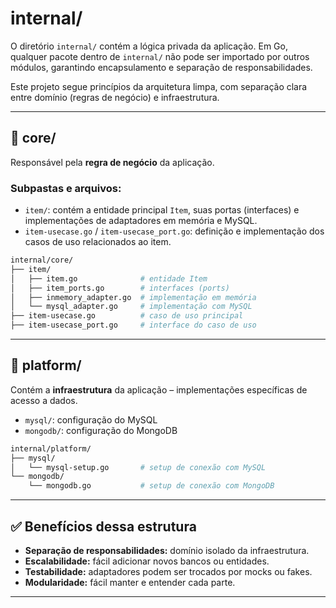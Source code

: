 # internal/

O diretório `internal/` contém a lógica privada da aplicação. Em Go, qualquer pacote dentro de `internal/` não pode ser importado por outros módulos, garantindo encapsulamento e separação de responsabilidades.

Este projeto segue princípios da arquitetura limpa, com separação clara entre domínio (regras de negócio) e infraestrutura.

---

## 📁 core/

Responsável pela **regra de negócio** da aplicação.

### Subpastas e arquivos:
- `item/`: contém a entidade principal `Item`, suas portas (interfaces) e implementações de adaptadores em memória e MySQL.
- `item-usecase.go` / `item-usecase_port.go`: definição e implementação dos casos de uso relacionados ao item.

```bash
internal/core/
├── item/
│   ├── item.go              # entidade Item
│   ├── item_ports.go        # interfaces (ports)
│   ├── inmemory_adapter.go  # implementação em memória
│   └── mysql_adapter.go     # implementação com MySQL
├── item-usecase.go          # caso de uso principal
├── item-usecase_port.go     # interface do caso de uso
```

---

## 📁 platform/

Contém a **infraestrutura** da aplicação – implementações específicas de acesso a dados.

- `mysql/`: configuração do MySQL
- `mongodb/`: configuração do MongoDB

```bash
internal/platform/
├── mysql/
│   └── mysql-setup.go       # setup de conexão com MySQL
└── mongodb/
    └── mongodb.go           # setup de conexão com MongoDB
```

---

## ✅ Benefícios dessa estrutura

- **Separação de responsabilidades:** domínio isolado da infraestrutura.
- **Escalabilidade:** fácil adicionar novos bancos ou entidades.
- **Testabilidade:** adaptadores podem ser trocados por mocks ou fakes.
- **Modularidade:** fácil manter e entender cada parte.

---